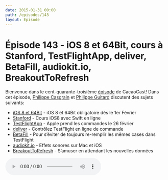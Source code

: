 ```yaml
---
date: 2015-01-31 00:00
path: /episodes/143
layout: Episode
---
```

# Épisode 143 - iOS 8 et 64Bit, cours à Stanford, TestFlightApp, deliver, BetaFill, audiokit.io, BreakoutToRefresh
<p>Bienvenue dans le cent-quarante-troisième <a href="https://cacaocast.com/media/cacaocast_143.m4a" title="CacaoCast Episode 143">épisode</a> de CacaoCast! Dans cet épisode, <a href="http://www.twitter.com/philippec" title="Philippe Casgrain sur Twitter">Philippe Casgrain</a> et <a href="http://www.twitter.com/philippeguitard" title="Philippe Guitard sur Twitter">Philippe Guitard</a> discutent des sujets suivants:</p>
<ul><li><a href="https://developer.apple.com/news/?id=01192015a" title="iOS 8 et 64Bit">iOS 8 et 64Bit</a> - iOS 8 et 64Bit obligatoire dès le 1er Février</li>
<li><a href="https://itunes.apple.com/us/course/developing-ios-8-apps-swift/id961180099" title="Stanford">Stanford</a> - Cours iOS8 avec Swift en ligne</li>
<li><a href="http://testflightapp.com" title="TestFlightApp">TestFlightApp</a> - Apple prend les commandes le 26 février</li>
<li><a href="http://www.krausefx.com/blog/deliver-the-missing-api-for-apples-new-testflight" title="deliver">deliver</a> - Contrôlez TestFlight en ligne de commande</li>
<li><a href="http://junecloud.com/software/safari/betafill.html" title="BetaFill">BetaFill</a> - Pour s’éviter de toujours re-remplir les mêmes cases dans TestFlight</li>
<li><a href="http://audiokit.io" title="audiokit.io">audiokit.io</a> - Effets sonores sur Mac et iOS</li>
<li><a href="https://github.com/dasdom/BreakOutToRefresh" title="BreakoutToRefresh">BreakoutToRefresh</a> - S’amuser en attendant les nouvelles données</li>
</ul>
<p><audio controls><source src="https://cacaocast.com/media/cacaocast_143.m4a" type="audio/mpeg"><source src="https://cacaocast.com/media/cacaocast_143.m4a" type="audio/mp4">Votre navigateur ne supporte pas l'élément audio / Your browser does not support the audio element.</audio></p>
